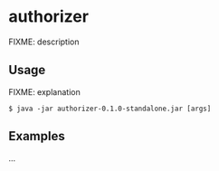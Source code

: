 # authorizer

FIXME: description


## Usage

FIXME: explanation

    $ java -jar authorizer-0.1.0-standalone.jar [args]


## Examples

...

